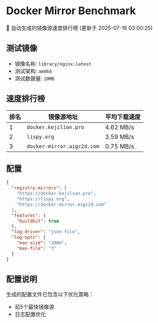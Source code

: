 # Docker Mirror Benchmark

🚀 自动生成的镜像源速度排行榜 (更新于 2025-07-16 03:00:25)

## 测试镜像
- 镜像名称: `library/nginx:latest`
- 测试架构: `amd64`
- 测试数据量: `10MB`

## 速度排行榜
| 排名 | 镜像源地址 | 平均下载速度 |
|------|------------|--------------|
| 1 | `docker.kejilion.pro` | 4.62 MB/s |
| 2 | `lispy.org` | 3.59 MB/s |
| 3 | `docker-mirror.aigc2d.com` | 0.75 MB/s |

## 配置

```json
{
  "registry-mirrors": [
    "https://docker.kejilion.pro",
    "https://lispy.org",
    "https://docker-mirror.aigc2d.com"
  ],
  "features": {
    "buildkit": true
  },
  "log-driver": "json-file",
  "log-opts": {
    "max-size": "100m",
    "max-file": "3"
  }
}
```

## 配置说明
生成的配置文件已包含以下优化策略：
- 前5个最快镜像源
- 日志配置优化

